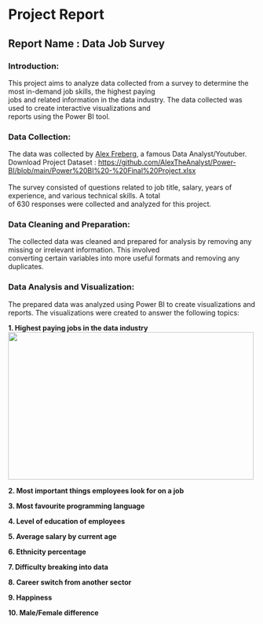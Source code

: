 # Project Report

## Report Name : Data Job Survey

### Introduction:
This project aims to analyze data collected from a survey to determine the most in-demand job skills, the highest paying <br>
jobs and related information in the data industry. The data collected was used to create interactive visualizations and <br>
reports using the Power BI tool.

### Data Collection:
The data was collected by [Alex Freberg](https://www.youtube.com/@AlexTheAnalyst), a famous Data Analyst/Youtuber. <br>
Download Project Dataset : <https://github.com/AlexTheAnalyst/Power-BI/blob/main/Power%20BI%20-%20Final%20Project.xlsx> <br><br>
The survey consisted of questions related to job title, salary, years of experience, and various technical skills. A total <br>
of 630 responses were collected and analyzed for this project.

### Data Cleaning and Preparation:
The collected data was cleaned and prepared for analysis by removing any missing or irrelevant information. This involved <br>
converting certain variables into more useful formats and removing any duplicates.

### Data Analysis and Visualization:
The prepared data was analyzed using Power BI to create visualizations and reports. The visualizations were 
created to answer the following topics:

**1. Highest paying jobs in the data industry** <br>
<img src="https://github.com/HasibulHayat/PortfolioProjects/blob/main/5.%20Data%20Job%20Survey%20Using%20Power%20BI/Visualization/4.1-Average%20Salary%20by%20Job%20Title.png" alt="" style="height: 300px; width:500px;"/>

**2. Most important things employees look for on a job**

**3. Most favourite programming language**

**4. Level of education of employees**

**5. Average salary by current age**

**6. Ethnicity percentage**

**7. Difficulty breaking into data**

**8. Career switch from another sector**

**9. Happiness**

**10. Male/Female difference**
